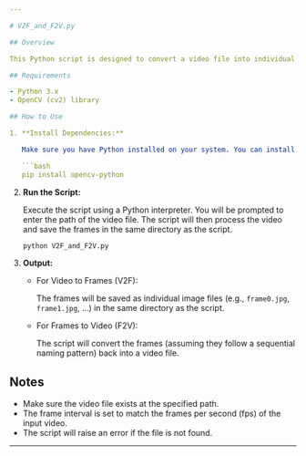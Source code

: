 ```yaml
---

# V2F_and_F2V.py

## Overview

This Python script is designed to convert a video file into individual frames and vice versa using the OpenCV library. It takes a user-input video file path, extracts frames from the video, and saves them as individual image files. Additionally, it can convert a sequence of frames back into a video.

## Requirements

- Python 3.x
- OpenCV (cv2) library

## How to Use

1. **Install Dependencies:**

   Make sure you have Python installed on your system. You can install the required libraries using the following command:

   ```bash
   pip install opencv-python
   ```

2. **Run the Script:**

   Execute the script using a Python interpreter. You will be prompted to enter the path of the video file. The script will then process the video and save the frames in the same directory as the script.

   ```bash
   python V2F_and_F2V.py
   ```

3. **Output:**

   - For Video to Frames (V2F):

     The frames will be saved as individual image files (e.g., `frame0.jpg`, `frame1.jpg`, ...) in the same directory as the script.

   - For Frames to Video (F2V):

     The script will convert the frames (assuming they follow a sequential naming pattern) back into a video file.

## Notes

- Make sure the video file exists at the specified path.
- The frame interval is set to match the frames per second (fps) of the input video.
- The script will raise an error if the file is not found.

---
```

